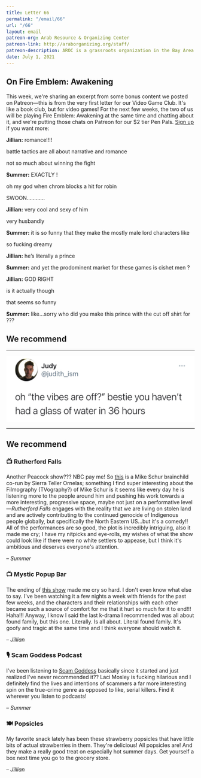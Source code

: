 ```yaml
---
title: Letter 66
permalink: "/email/66"
url: "/66"
layout: email
patreon-org: Arab Resource & Organizing Center
patreon-link: http://araborganizing.org/staff/
patreon-description: AROC is a grassroots organization in the Bay Area working to empower and organize the Arab community towards justice.
date: July 1, 2021
---
```


## On Fire Emblem: Awakening

This week, we're sharing an excerpt from some bonus content we posted on Patreon—this is from the very first letter for our Video Game Club. It's like a book club, but for video games! For the next few weeks, the two of us will be playing Fire Emblem: Awakening at the same time and chatting about it, and we're putting those chats on Patreon for our $2 tier Pen Pals. [Sign up](https://www.patreon.com/letterstosummer) if you want more:

**Jillian:** romance!!!!

battle tactics are all about narrative and romance

not so much about winning the fight

**Summer:** EXACTLY !

oh my god when chrom blocks a hit for robin

SWOON…………

**Jillian:** very cool and sexy of him

very husbandly

**Summer:** it is so funny that they make the mostly male lord characters like

so fucking dreamy

**Jillian:** he’s literally a prince

**Summer:** and yet the prodominent market for these games is cishet men ?

**Jillian:** GOD RIGHT

is it actually though

that seems so funny

**Summer:** like…sorry who did you make this prince with the cut off shirt for ???

## We recommend

<hr>

<a href="https://twitter.com/judith_ism/status/1409363113032433666">
  <img src="/assets/images/tweets/66.jpeg" class="tweet">
</a>

<hr>

## We recommend

### 📺 Rutherford Falls

Another Peacock show??? NBC pay me! So [this](https://www.peacocktv.com/stream-tv/rutherford-falls?cid=2104originalsrtffpaidsearch2732&utm_campaign=2104originalsrtff&utm_source=bing&utm_medium=paidmedia_search_nonbranded_searchcopy&utm_term=71700000081381139&utm_content=58700006918486811_44700035040966061&gclid=b3d85f796cdb129e08ef3fa724005273&gclsrc=3p.ds) is a Mike Schur brainchild co-run by Sierra Teller Ornelas; something I find super interesting about the Filmography (TVography?) of Mike Schur is it seems like every day he is listening more to the people around him and pushing his work towards a more interesting, progressive space, maybe not just on a performative level—*Rutherford Falls* engages with the reality that we are living on stolen land and are actively contributing to the continued genocide of Indigenous people globally, but specifically the North Eastern US...but it's a comedy!! All of the performances are so good, the plot is incredibly intriguing, also it made me cry; I have my nitpicks and eye-rolls, my wishes of what the show could look like if there were no white settlers to appease, but I think it's ambitious and deserves everyone's attention.

– *Summer*

### 📺 Mystic Popup Bar

The ending of [this show](https://www.netflix.com/title/81264882) made me cry so hard. I don't even know what else to say. I've been watching it a few nights a week with friends for the past few weeks, and the characters and their relationships with each other became such a source of comfort for me that it hurt so much for it to end!!! Haha!!! Anyway, I know I said the last k-drama I recommended was all about found family, but this one. Literally. Is all about. Literal found family. It's goofy and tragic at the same time and I think everyone should watch it.

– *Jillian*

### 🎙️ Scam Goddess Podcast

I've been listening to [Scam Goddess](https://www.earwolf.com/show/scam-goddess/) basically since it started and just realized I've never recommended it?? Laci Mosley is fucking hilarious and I definitely find the lives and intentions of scammers a far more interesting spin on the true-crime genre as opposed to like, serial killers. Find it wherever you listen to podcasts!

– *Summer*

### 🍽️ Popsicles

My favorite snack lately has been these strawberry popsicles that have little bits of actual strawberries in them. They're delicious! All popsicles are! And they make a really good treat on especially hot summer days. Get yourself a box next time you go to the grocery store.

– *Jillian*
